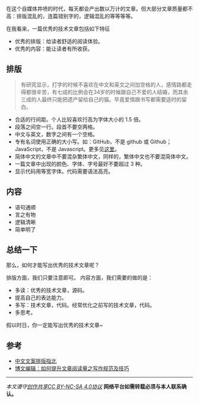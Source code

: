 在这个自媒体井喷的时代，每天都会产出数以万计的文章。但大部分文章质量都不高：排版混乱的，连篇错别字的，逻辑混乱的等等等等。

在我看来，一篇优秀的技术文章包括如下特征
* 优秀的排版：给读者舒适的阅读体验。
* 优秀的内容：能让读者有所收获。

## 排版
> 有研究显示，打字的时候不喜欢在中文和英文之间加空格的人，感情路都走得都很辛苦，有七成的比例会在34岁的时候跟自己不爱的人结婚，而其余三成的人最终只能把遗产留给自己的猫。毕竟爱情跟书写都需要适时的留白。

* 合适的行间距。个人比较喜欢行高为字体大小的 1.5 倍。
* 段落之间空一行。段首不要空两格。
* 中文与英文，数字之间有一个空格。
* 专有名词使用正确的大小写。如：GitHub，不是  github 或 Github；JavaScript，不是 Javascript。更多见[这里](http://www.jianshu.com/p/3cb7d6f32244)。
* 简体中文的文章中不要混杂繁体中文，同样的，繁体中文也不要混简体中文。
* 一篇文章中出现的颜色、字体、字号最好不要超过 3 种。
* 显示代码用等宽字体。代码需要语法高亮。

## 内容
* 语句通顺
* 言之有物
* 逻辑清晰
* 简单明了

## 总结一下
那么，如何才能写出优秀的技术文章呢？

排版方面，我们只要注意即可。
内容方面，我们需要的做的是：
* 多读：优秀的技术文章，源码。
* 提高自己的表达能力。
* 多写：技术文章，代码。经常优化之前写的技术文章，代码。
* 多思考。

假以时日，你一定能写出优秀的技术文章~

## 参考
* [中文文案排版指北](https://github.com/sparanoid/chinese-copywriting-guidelines)
* [博文编辑：如何提升文章阅读量之写作规范及技巧](http://chuansong.me/n/1865459)

***

*本文遵守[创作共享CC BY-NC-SA 4.0协议](http://creativecommons.org/licenses/by-nc-sa/4.0/)*
**网络平台如需转载必须与本人联系确认。**
